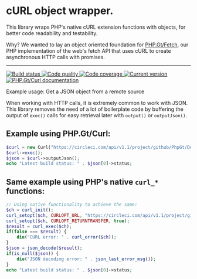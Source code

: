 cURL object wrapper.
====================

This library wraps PHP's native cURL extension functions with objects, for better code readability and testability.

Why? We wanted to lay an object oriented foundation for [PHP.Gt/Fetch](https://php.gt/fetch), our PHP implementation of the web's fetch API that uses cURL to create asynchronous HTTP calls with promises.

***

<a href="https://github.com/PhpGt/Curl/actions" target="_blank">
    <img src="https://badge.status.php.gt/curl-build.svg" alt="Build status" />
</a>
<a href="https://scrutinizer-ci.com/g/PhpGt/Curl" target="_blank">
    <img src="https://badge.status.php.gt/curl-quality.svg" alt="Code quality" />
</a>
<a href="https://scrutinizer-ci.com/g/PhpGt/Curl" target="_blank">
    <img src="https://badge.status.php.gt/curl-coverage.svg" alt="Code coverage" />
</a>
<a href="https://packagist.org/packages/PhpGt/Curl" target="_blank">
    <img src="https://badge.status.php.gt/curl-version.svg" alt="Current version" />
</a>
<a href="https://www.php.gt/curl" target="_blank">
    <img src="https://badge.status.php.gt/curl-docs.svg" alt="PHP.Gt/Curl documentation" />
</a>

Example usage: Get a JSON object from a remote source

When working with HTTP calls, it is extremely common to work with JSON. This library removes the need of a lot of boilerplate code by buffering the output of `exec()` calls for easy retrieval later with `output()` or `outputJson()`.

Example using PHP.Gt/Curl:
--------------------------

```php
$curl = new Curl("https://circleci.com/api/v1.1/project/github/PhpGt/Dom");
$curl->exec();
$json = $curl->outputJson();
echo "Latest build status: " . $json[0]->status;
```

Same example using PHP's native `curl_*` functions:
---------------------------------------------------

```php
// Using native functionality to achieve the same:
$ch = curl_init();
curl_setopt($ch, CURLOPT_URL, "https://circleci.com/api/v1.1/project/github/PhpGt/Dom");
curl_setopt($ch, CURLOPT_RETURNTRANSFER, true);
$result = curl_exec($ch);
if(false === $result) {
	die("CURL error: " . curl_error($ch));
}
$json = json_decode($result);
if(is_null($json)) {
	die("JSON decoding error: " . json_last_error_msg());
}
echo "Latest build status: " . $json[0]->status;
``` 
